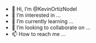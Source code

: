 - 👋 Hi, I’m @KevinOrtizNodel
- 👀 I’m interested in ...
- 🌱 I’m currently learning ...
- 💞️ I’m looking to collaborate on ...
- 📫 How to reach me ...

<!---
KevinOrtizNodel/KevinOrtizNodel is a ✨ special ✨ repository because its `README.md` (this file) appears on your GitHub profile.
You can click the Preview link to take a look at your changes.
--->
